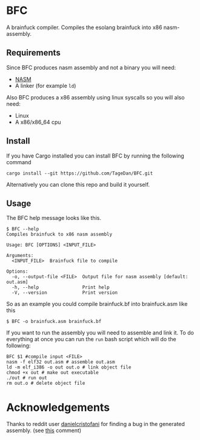 # BFC
A brainfuck compiler. Compiles the esolang brainfuck into x86 nasm-assembly.

## Requirements
Since BFC produces nasm assembly and not a binary you will need:
* [NASM](https://github.com/netwide-assembler/nasm)
* A linker (for example `ld`)

Also BFC produces a x86 assembly using linux syscalls so you will also need:
* Linux
* A x86/x86_64 cpu

## Install
If you have Cargo installed you can install BFC by running the following command
```
cargo install --git https://github.com/TageDan/BFC.git
```

Alternatively you can clone this repo and build it yourself.

## Usage
The BFC help message looks like this.
```
$ BFC --help
Compiles brainfuck to x86 nasm assembly

Usage: BFC [OPTIONS] <INPUT_FILE>

Arguments:
  <INPUT_FILE>  Brainfuck file to compile

Options:
  -o, --output-file <FILE>  Output file for nasm assembly [default: out.asm]
  -h, --help                Print help
  -V, --version             Print version
```

So as an example you could compile brainfuck.bf into brainfuck.asm like this
```
$ BFC -o brainfuck.asm brainfuck.bf
```

If you want to run the assembly you will need to assemble and link it. To do everything at once you can run the `run` bash script which will do the following:
```
BFC $1 #compile input <FILE>
nasm -f elf32 out.asm # assemble out.asm
ld -m elf_i386 -o out out.o # link object file
chmod +x out # make out executable
./out # run out
rm out.o # delete object file
```


# Acknowledgements
Thanks to reddit user [danielcristofani](https://www.reddit.com/user/danielcristofani/) for finding a bug in the generated assembly. (see [this](https://www.reddit.com/r/brainfuck/comments/1kfeblm/comment/mquuknm/?utm_source=share&utm_medium=web3x&utm_name=web3xcss&utm_term=1&utm_content=share_button) comment)

